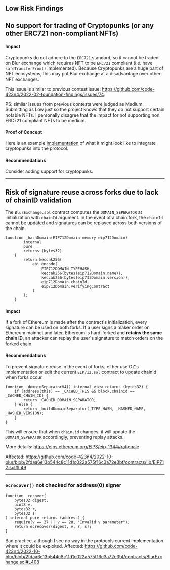 Low Risk Findings
---
## No support for trading of Cryptopunks (or any other ERC721 non-compliant NFTs)
#### Impact
Cryptopunks do not adhere to the `ERC721` standard, so it cannot be traded on Blur exchange which requires NFT to be `ERC721` compliant (i.e. have `safeTransferFrom()` implemented). Because Cryptopunks are a huge part of NFT ecosystems, this may put Blur exchange at a disadvantage over other NFT exchanges.

This issue is similar to previous contest issue: https://github.com/code-423n4/2022-02-foundation-findings/issues/74.

PS: similar issues from previous contests were judged as Medium. Submitting as Low just  so the project knows that they do not support certain notable NFTs. I personally disagree that the impact for not supporting non ERC721 compliant NFTs to be medium.

#### Proof of Concept
Here is an example [implementation](https://github.com/code-423n4/2021-12-nftx/blob/main/nftx-protocol-v2/contracts/solidity/NFTXStakingZap.sol#L417-L424) of what it might look like to integrate cryptopunks into the protocol.

#### Recommendations
Consider adding support for cryptopunks.


---
## Risk of signature reuse across forks due to lack of chainID validation
The `BlurExchange.sol` contract computes the `DOMAIN_SEPERATOR` at initialization with `chainId` argument. In the event of a chain fork, the `chainId` cannot be updated and signatures can be replayed across both versions of the chain.
```sol
function _hashDomain(EIP712Domain memory eip712Domain)
        internal
        pure
        returns (bytes32)
    {
        return keccak256(
            abi.encode(
                EIP712DOMAIN_TYPEHASH,
                keccak256(bytes(eip712Domain.name)),
                keccak256(bytes(eip712Domain.version)),
                eip712Domain.chainId,
                eip712Domain.verifyingContract
            )
        );
    }
```
#### Impact
If a fork of Ethereum is made after the contract's initialization, every signature can be used on both forks. If a user signs a maker order on Ethereum mainnet and later, Ethereum is hard-forked and **retains the same chain ID**, an attacker can replay the user's signature to match orders on the forked chain.

#### Recommendations
To prevent signature reuse in the event of forks, either use OZ's implementation or edit the current `EIP712.sol` contract to update chainId when forks occur.
```sol
function _domainSeparatorV4() internal view returns (bytes32) {
	if (address(this) == _CACHED_THIS && block.chainid == _CACHED_CHAIN_ID) {
		return _CACHED_DOMAIN_SEPARATOR;
	} else {
		return _buildDomainSeparator(_TYPE_HASH, _HASHED_NAME, _HASHED_VERSION);
	}
}
```
This will ensure that when `chain.id` changes, it will update the `DOMAIN_SEPERATOR` accordingly, preventing replay attacks.

More details: https://eips.ethereum.org/EIPS/eip-1344#rationale

Affected: https://github.com/code-423n4/2022-10-blur/blob/2fdaa6e13b544c8c11d1c022a575f16c3a72e3bf/contracts/lib/EIP712.sol#L49

---
### `ecrecover()` not checked for address(0) signer
```sol
function _recover(
	bytes32 digest,
	uint8 v,
	bytes32 r,
	bytes32 s
) internal pure returns (address) {
	require(v == 27 || v == 28, "Invalid v parameter");
	return ecrecover(digest, v, r, s);
}
```
Bad practice, although I see no way in the protocols current implementation where it could be exploited.
Affected: https://github.com/code-423n4/2022-10-blur/blob/2fdaa6e13b544c8c11d1c022a575f16c3a72e3bf/contracts/BlurExchange.sol#L408